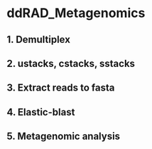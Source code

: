 # ddRAD_Metagenomics

## 1. Demultiplex

## 2. ustacks, cstacks, sstacks

## 3. Extract reads to fasta

## 4. Elastic-blast

## 5. Metagenomic analysis
